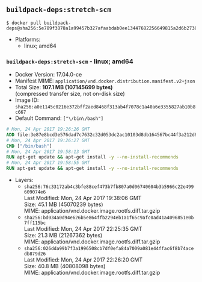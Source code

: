 ## `buildpack-deps:stretch-scm`

```console
$ docker pull buildpack-deps@sha256:5e789f3878a1a99457b327afaabdab0ee13447682256649815a2d6b2738b5456
```

-	Platforms:
	-	linux; amd64

### `buildpack-deps:stretch-scm` - linux; amd64

-	Docker Version: 17.04.0-ce
-	Manifest MIME: `application/vnd.docker.distribution.manifest.v2+json`
-	Total Size: **107.1 MB (107145699 bytes)**  
	(compressed transfer size, not on-disk size)
-	Image ID: `sha256:a0e1145c0216e372bff2aed8468f313ab4f7078c1a40a6e3355827ab10b8c667`
-	Default Command: `["\/bin\/bash"]`

```dockerfile
# Mon, 24 Apr 2017 19:26:26 GMT
ADD file:3e87e8bcd3e576dad7c7632c32d053dc2ac10103d8db164567bc44f3a212d8bb in / 
# Mon, 24 Apr 2017 19:26:27 GMT
CMD ["/bin/bash"]
# Mon, 24 Apr 2017 19:58:13 GMT
RUN apt-get update && apt-get install -y --no-install-recommends 		ca-certificates 		curl 		wget 	&& rm -rf /var/lib/apt/lists/*
# Mon, 24 Apr 2017 19:58:55 GMT
RUN apt-get update && apt-get install -y --no-install-recommends 		bzr 		git 		mercurial 		openssh-client 		subversion 				procps 	&& rm -rf /var/lib/apt/lists/*
```

-	Layers:
	-	`sha256:76c33172ab4c3bfe88cef473b7fb807a0d06740604b3b5966c22e499609074e6`  
		Last Modified: Mon, 24 Apr 2017 19:38:06 GMT  
		Size: 45.1 MB (45070239 bytes)  
		MIME: application/vnd.docker.image.rootfs.diff.tar.gzip
	-	`sha256:bd034a0d94e626b5e864ffb2294eb1a1f65c9afc0ad41a4096851e0b7ff115bc`  
		Last Modified: Mon, 24 Apr 2017 22:25:35 GMT  
		Size: 21.3 MB (21267362 bytes)  
		MIME: application/vnd.docker.image.rootfs.diff.tar.gzip
	-	`sha256:026dda99b7f3a1996508cb7df0efa84a7009a081e44ffac6f8b74acedb879d26`  
		Last Modified: Mon, 24 Apr 2017 22:26:20 GMT  
		Size: 40.8 MB (40808098 bytes)  
		MIME: application/vnd.docker.image.rootfs.diff.tar.gzip
